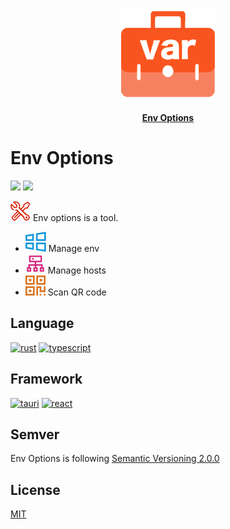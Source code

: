 <p align="center">
    <img width="150px" height="150px" src='resources/logo.png' alt="">
</p>

<p align="center">
    <a href="https://github.com/Zhiqiang-Wu/EnvOptions2" style="font-weight: bold">Env Options</a>
</p>

# Env Options

![](https://img.shields.io/github/package-json/v/Zhiqiang-Wu/EnvOptions2) ![](https://img.shields.io/github/license/Zhiqiang-Wu/EnvOptions2) 

![](resources/tools.svg) Env options is a tool.

* ![](resources/env.svg) Manage env
* ![](resources/hosts.svg) Manage hosts
* ![](resources/qrcode.svg) Scan QR code

## Language

[![rust](https://skillicons.dev/icons?i=rust)](https://www.rust-lang.org/) [![typescript](https://skillicons.dev/icons?i=typescript)](https://www.typescriptlang.org/)

## Framework

[![tauri](https://skillicons.dev/icons?i=tauri)](https://tauri.app/) [![react](https://skillicons.dev/icons?i=react)](https://www.reactjs.org/)

## Semver

Env Options is following [Semantic Versioning 2.0.0](https://semver.org/)

## License

[MIT](./LICENSE)